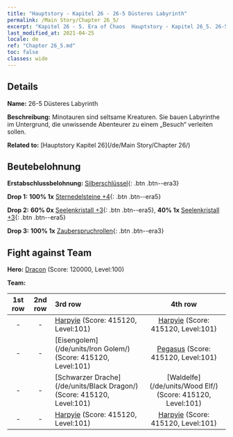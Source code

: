 ```yaml
---
title: "Hauptstory - Kapitel 26 - 26-5 Düsteres Labyrinth"
permalink: /Main Story/Chapter 26_5/
excerpt: "Kapitel 26 - 5. Era of Chaos  Hauptstory - Kapitel 26_5. 26-5 Düsteres Labyrinth"
last_modified_at: 2021-04-25
locale: de
ref: "Chapter 26_5.md"
toc: false
classes: wide
---
```


## Details

 **Name:** 26-5 Düsteres Labyrinth

 **Beschreibung:** Minotauren sind seltsame Kreaturen. Sie bauen Labyrinthe im Untergrund, die unwissende Abenteurer zu einem „Besuch“ verleiten sollen.

 **Related to:** [Hauptstory Kapitel 26](/de/Main Story/Chapter 26/)

## Beutebelohnung

 **Erstabschlussbelohnung:** [Silberschlüssel](/ItemsDE/con_693/){: .btn .btn--era3}

 **Drop 1:** **100% 1x** [Sternedelsteine +4](/ItemsDE/mat_93/){: .btn .btn--era5}

 **Drop 2:** **60% 0x** [Seelenkristall +3](/ItemsDE/mat_87/){: .btn .btn--era5}, **40% 1x** [Seelenkristall +3](/ItemsDE/mat_87/){: .btn .btn--era5}

 **Drop 3:** **100% 1x** [Zauberspruchrollen](/ItemsDE/con_694/){: .btn .btn--era3}


## Fight against Team
 **Hero:** [Dracon](/de/heroes/Dracon/) (Score: 120000, Level:100)

 **Team:**


  | 1st row | 2nd row | 3rd row | 4th row |
  |:----:|:----:|:----|:----:|
  | - | - | [Harpyie](/de/units/Harpy/) (Score: 415120, Level:101)  | [Harpyie](/de/units/Harpy/) (Score: 415120, Level:101)  |
  | - | - | [Eisengolem](/de/units/Iron Golem/) (Score: 415120, Level:101)  | [Pegasus](/de/units/Pegasus/) (Score: 415120, Level:101)  |
  | - | - | [Schwarzer Drache](/de/units/Black Dragon/) (Score: 415120, Level:101)  | [Waldelfe](/de/units/Wood Elf/) (Score: 415120, Level:101)  |
  | - | - | [Harpyie](/de/units/Harpy/) (Score: 415120, Level:101)  | [Harpyie](/de/units/Harpy/) (Score: 415120, Level:101)  |


